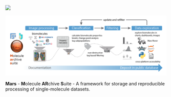 [![](https://github.com/duderstadt-lab/mars-fx/actions/workflows/build-main.yml/badge.svg)](https://github.com/duderstadt-lab/mars-fx/actions/workflows/build-main.yml)

<p><img src="https://raw.githubusercontent.com/duderstadt-lab/mars-docs/master/assets/Mars_workflow_overview.png" width=“800"></p>

**Mars** - **M**olecule **AR**chive **S**uite - A framework for storage and reproducible processing of single-molecule datasets.
